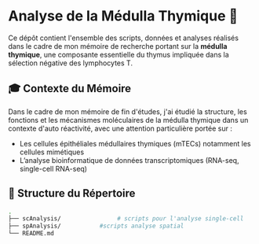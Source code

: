 # Analyse de la Médulla Thymique 🧬

Ce dépôt contient l'ensemble des scripts, données et analyses réalisés dans le cadre de mon mémoire de recherche portant sur la **médulla thymique**, une composante essentielle du thymus impliquée dans la sélection négative des lymphocytes T.

## 🎓 Contexte du Mémoire

Dans le cadre de mon mémoire de fin d'études, j'ai étudié la structure, les fonctions et les mécanismes moléculaires de la médulla thymique dans un contexte d'auto réactivité, avec une attention particulière portée sur :
- Les cellules épithéliales médullaires thymiques (mTECs) notamment les cellules mimétiques
- L’analyse bioinformatique de données transcriptomiques (RNA-seq, single-cell RNA-seq)

## 📁 Structure du Répertoire

```bash
.
├── scAnalysis/                # scripts pour l'analyse single-cell
├── spAnalysis/           #scripts analyse spatial
└── README.md     
